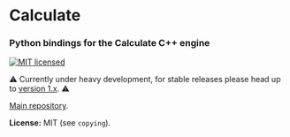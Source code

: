 # Calculate


### Python bindings for the Calculate C++ engine

[![MIT licensed](https://img.shields.io/badge/license-MIT-blue.svg)](https://github.com/newlawrence/Calculate/blob/7f96b434dd77461f17a71f3fe3025c21b73ed0d0/copying)

⚠️ Currently under heavy development, for stable releases please head up to [version 1.x](https://github.com/newlawrence/Calculate/tree/1.x). ⚠️

[Main repository](https://github.com/newlawrence/Calculate).

**License:** MIT (see `copying`).
